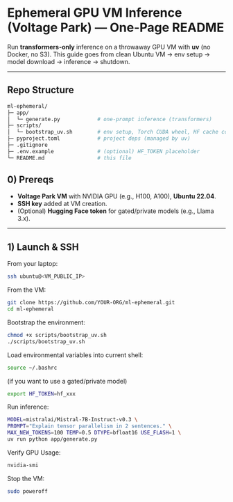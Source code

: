 # Ephemeral GPU VM Inference (Voltage Park) — One-Page README

Run **transformers-only** inference on a throwaway GPU VM with **uv** (no Docker, no S3). This guide goes from clean Ubuntu VM → env setup → model download → inference → shutdown.

---

## Repo Structure

```bash
ml-ephemeral/
├─ app/
│  └─ generate.py            # one-prompt inference (transformers)
├─ scripts/
│  └─ bootstrap_uv.sh        # env setup, Torch CUDA wheel, HF cache config
├─ pyproject.toml            # project deps (managed by uv)
├─ .gitignore
├─ .env.example              # (optional) HF_TOKEN placeholder
└─ README.md                 # this file
```

## 0) Prereqs

- **Voltage Park VM** with NVIDIA GPU (e.g., H100, A100), **Ubuntu 22.04**.
- **SSH key** added at VM creation.
- (Optional) **Hugging Face token** for gated/private models (e.g., Llama 3.x).

---

## 1) Launch & SSH

From your laptop:
```bash
ssh ubuntu@<VM_PUBLIC_IP>
```

From the VM:
```bash
git clone https://github.com/YOUR-ORG/ml-ephemeral.git
cd ml-ephemeral
```

Bootstrap the environment:

```bash
chmod +x scripts/bootstrap_uv.sh
./scripts/bootstrap_uv.sh
```

Load environmental variables into current shell:

```bash
source ~/.bashrc
```

(if you want to use a gated/private model)

```bash
export HF_TOKEN=hf_xxx
```

Run inference:

```bash
MODEL=mistralai/Mistral-7B-Instruct-v0.3 \
PROMPT="Explain tensor parallelism in 2 sentences." \
MAX_NEW_TOKENS=100 TEMP=0.5 DTYPE=bfloat16 USE_FLASH=1 \
uv run python app/generate.py
```

Verify GPU Usage:

```bash
nvidia-smi
```

Stop the VM:

```bash
sudo poweroff
```
